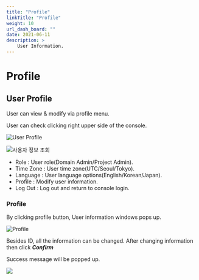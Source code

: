 ```yaml
---
title: "Profile"
linkTitle: "Profile"
weight: 10
url_dash_board: "" 
date: 2021-06-11
description: >
    User Information.
---
```


# Profile

## User Profile

User can view & modify via profile menu.

User can check clicking right upper side of the console.

![User Profile](/img/doc/guides/etc/profile/2020-08-07-7.12.29-.png)

![&#xC0AC;&#xC6A9;&#xC790; &#xC815;&#xBCF4; &#xC870;&#xD68C;](/img/doc/guides/etc/profile/2020-08-07-7.15.34.png)

* Role : User role\(Domain Admin/Project Admin\).
* Time Zone : User time zone\(UTC/Seoul/Tokyo\).
* Language : User language options\(English/Korean/Japan\).
* Profile : Modify user information.
* Log Out : Log out and return to console login.



### Profile

By clicking profile button, User information windows pops up.

![Profile](/img/doc/guides/etc/profile/2020-02-16-2.37.55.png)

Besides ID, all the information can be changed. After changing information then click _**Confirm**_ 

Success message will be popped up.

![](/img/doc/guides/etc/profile/2020-02-16-2.40.21.png)






